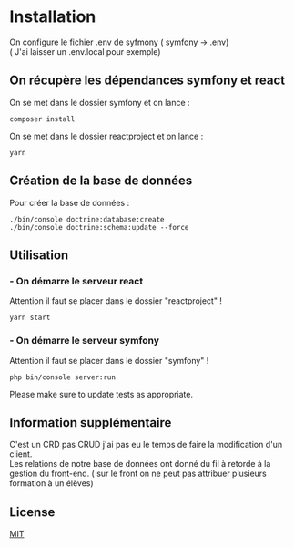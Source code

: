 # Installation

On configure le fichier .env de syfmony ( symfony -> .env)   
( J'ai laisser un .env.local pour exemple)

## On récupère les dépendances symfony et react 

On se met dans le dossier symfony et on lance : 

```
composer install
```

On se met dans le dossier reactproject et on lance : 

```
yarn
```
## Création de la base de données

Pour créer la base de données :
```
./bin/console doctrine:database:create
./bin/console doctrine:schema:update --force
```

## Utilisation
### - On démarre le serveur react
Attention il faut se placer dans le dossier "reactproject" !
```
yarn start
```

### - On démarre le serveur symfony
Attention il faut se placer dans le dossier "symfony" !
```
php bin/console server:run
```


Please make sure to update tests as appropriate.

## Information supplémentaire

C'est un CRD pas CRUD j'ai pas eu le temps de faire la modification d'un client.  
Les relations de notre base de données ont donné du fil à retorde à la gestion du front-end.
( sur le front on ne peut pas attribuer plusieurs formation à un élèves)

## License
[MIT](https://choosealicense.com/licenses/mit/)
